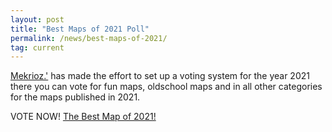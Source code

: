 ```yaml
---
layout: post
title: "Best Maps of 2021 Poll"
permalink: /news/best-maps-of-2021/
tag: current
---
```


[Mekrioz.'](/players/Mekrioz-46--39-/) has made the effort to set up a voting system for the year 2021 there you can vote for fun maps, oldschool maps and in all other categories for the maps published in 2021.

VOTE NOW! [The Best Map of 2021!](https://forum.ddnet.tw/viewforum.php?f=128)
